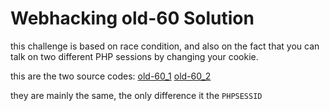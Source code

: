 # Webhacking old-60 Solution

this challenge is based on race condition, and also on the fact that you can talk on two different PHP sessions by changing your cookie.

this are the two source codes:
[old-60_1](./scripts/old-60_1.py)
[old-60_2](./scripts/old-60_2.py)

they are mainly the same, the only difference it the `PHPSESSID`
